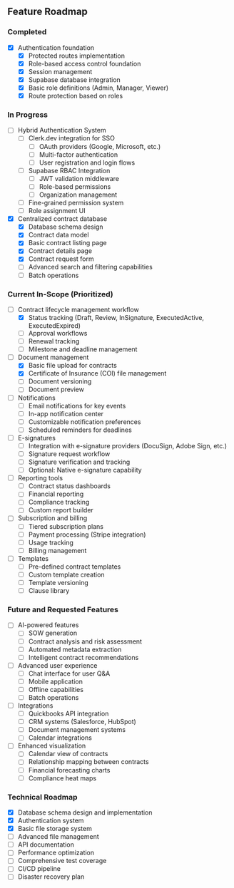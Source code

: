 ## Feature Roadmap 

### Completed
- [x] Authentication foundation
  - [x] Protected routes implementation
  - [x] Role-based access control foundation
  - [x] Session management
  - [x] Supabase database integration
  - [x] Basic role definitions (Admin, Manager, Viewer)
  - [x] Route protection based on roles

### In Progress
- [ ] Hybrid Authentication System
  - [ ] Clerk.dev integration for SSO
    - [ ] OAuth providers (Google, Microsoft, etc.)
    - [ ] Multi-factor authentication
    - [ ] User registration and login flows
  - [ ] Supabase RBAC Integration
    - [ ] JWT validation middleware
    - [ ] Role-based permissions
    - [ ] Organization management
  - [ ] Fine-grained permission system
  - [ ] Role assignment UI

- [x] Centralized contract database
  - [x] Database schema design
  - [x] Contract data model
  - [x] Basic contract listing page
  - [x] Contract details page
  - [x] Contract request form
  - [ ] Advanced search and filtering capabilities
  - [ ] Batch operations

### Current In-Scope (Prioritized)
- [ ] Contract lifecycle management workflow
  - [x] Status tracking (Draft, Review, InSignature, ExecutedActive, ExecutedExpired)
  - [ ] Approval workflows
  - [ ] Renewal tracking
  - [ ] Milestone and deadline management

- [ ] Document management
  - [x] Basic file upload for contracts
  - [x] Certificate of Insurance (COI) file management
  - [ ] Document versioning
  - [ ] Document preview

- [ ] Notifications
  - [ ] Email notifications for key events
  - [ ] In-app notification center
  - [ ] Customizable notification preferences
  - [ ] Scheduled reminders for deadlines

- [ ] E-signatures
  - [ ] Integration with e-signature providers (DocuSign, Adobe Sign, etc.)
  - [ ] Signature request workflow
  - [ ] Signature verification and tracking
  - [ ] Optional: Native e-signature capability

- [ ] Reporting tools
  - [ ] Contract status dashboards
  - [ ] Financial reporting
  - [ ] Compliance tracking
  - [ ] Custom report builder

- [ ] Subscription and billing
  - [ ] Tiered subscription plans
  - [ ] Payment processing (Stripe integration)
  - [ ] Usage tracking
  - [ ] Billing management

- [ ] Templates
  - [ ] Pre-defined contract templates
  - [ ] Custom template creation
  - [ ] Template versioning
  - [ ] Clause library

### Future and Requested Features
- [ ] AI-powered features
  - [ ] SOW generation
  - [ ] Contract analysis and risk assessment
  - [ ] Automated metadata extraction
  - [ ] Intelligent contract recommendations

- [ ] Advanced user experience
  - [ ] Chat interface for user Q&A
  - [ ] Mobile application
  - [ ] Offline capabilities
  - [ ] Batch operations

- [ ] Integrations
  - [ ] Quickbooks API integration
  - [ ] CRM systems (Salesforce, HubSpot)
  - [ ] Document management systems
  - [ ] Calendar integrations

- [ ] Enhanced visualization
  - [ ] Calendar view of contracts
  - [ ] Relationship mapping between contracts
  - [ ] Financial forecasting charts
  - [ ] Compliance heat maps

### Technical Roadmap
- [x] Database schema design and implementation
- [x] Authentication system
- [x] Basic file storage system
- [ ] Advanced file management
- [ ] API documentation
- [ ] Performance optimization
- [ ] Comprehensive test coverage
- [ ] CI/CD pipeline
- [ ] Disaster recovery plan